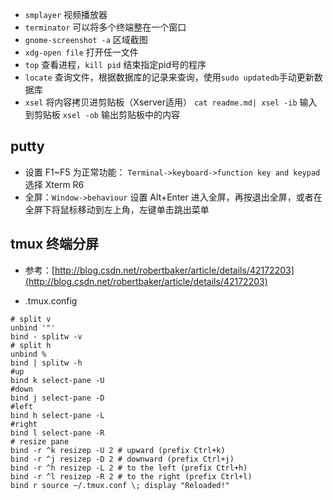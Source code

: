 - `smplayer` 视频播放器
- `terminator` 可以将多个终端整在一个窗口
- `gnome-screenshot -a` 区域截图
- `xdg-open file` 打开任一文件
- `top` 查看进程，`kill pid` 结束指定pid号的程序
- `locate` 查询文件，根据数据库的记录来查询，使用`sudo updatedb`手动更新数据库
- `xsel` 将内容拷贝进剪贴板（Xserver适用）
`cat readme.md| xsel -ib` 输入到剪贴板
`xsel -ob` 输出剪贴板中的内容

## putty
- 设置 F1~F5 为正常功能： `Terminal->keyboard->function key and keypad` 选择 Xterm R6
- 全屏：`Window->behaviour` 设置 Alt+Enter 进入全屏，再按退出全屏，或者在全屏下将鼠标移动到左上角，左键单击跳出菜单

## tmux 终端分屏
- 参考：[http://blog.csdn.net/robertbaker/article/details/42172203](http://blog.csdn.net/robertbaker/article/details/42172203)

- .tmux.config
```
# split v
unbind '"'
bind - splitw -v
# split h
unbind %
bind | splitw -h
#up
bind k select-pane -U
#down
bind j select-pane -D
#left
bind h select-pane -L
#right
bind l select-pane -R
# resize pane
bind -r ^k resizep -U 2 # upward (prefix Ctrl+k)
bind -r ^j resizep -D 2 # downward (prefix Ctrl+j)
bind -r ^h resizep -L 2 # to the left (prefix Ctrl+h)
bind -r ^l resizep -R 2 # to the right (prefix Ctrl+l)
bind r source ~/.tmux.conf \; display "Reloaded!"
```
